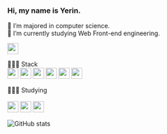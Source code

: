 ### Hi, my name is Yerin.

🌱 I’m majored in computer science.<br/>
🌱 I’m currently studying Web Front-end engineering.

<a href="https://bbeeyaks-moment.tistory.com/" target="_blank"><img src="https://img.shields.io/badge/Tistory blog-ce4e24?style=flat-square&logo=blog&logoColor=white" height="25"/></a>

👩🏻‍🔧 Stack
<br/>
<img src="https://img.shields.io/badge/react-61DAFB?style=for-the-badge&amp;logo=react&amp;logoColor=black" height="25"> 
<img src="https://img.shields.io/badge/JavaScript-F7DF1E?style=for-the-badge&amp;logo=JavaScript&amp;logoColor=white" height="25"> 
<img src="https://img.shields.io/badge/html5-E34F26?style=for-the-badge&amp;logo=html5&amp;logoColor=white" height="25"> 
<img src="https://img.shields.io/badge/styled_components-db7093?style=for-the-badge&amp;logo=styled-components&amp;logoColor=white" height="25">
<img src="https://img.shields.io/badge/Tailwind CSS-06B6D4?style=for-the-badge&amp;logo=Tailwind CSS&amp;logoColor=white" height="25">
<img src="https://img.shields.io/badge/Recoil-3578EC?style=for-the-badge&amp;logo=Recoil&amp;logoColor=white" height="25">

👩🏻‍🔧 Studying  
<br/>
<img src="https://img.shields.io/badge/TypeScript-3178C6?style=for-the-badge&amp;logo=typeScript&amp;logoColor=white" height="25"> 
<img src="https://img.shields.io/badge/Next.js-000000?style=for-the-badge&amp;logo=Next.js&amp;logoColor=white" height="25">
<img src="https://img.shields.io/badge/React Query-FF4154?style=for-the-badge&amp;logo=react query&amp;logoColor=black" height="25">


![GitHub stats](https://github-readme-stats.vercel.app/api?username=sweetyr928&show_icons=true)  
